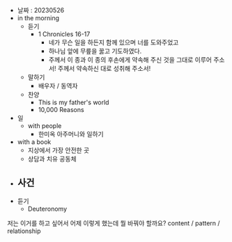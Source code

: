 - 날짜 : 20230526
- in the morning
	- 듣기
		- 1 Chronicles 16-17
			- 네가 무슨 일을 하든지 함께 있으며 너를 도와주었고
			- 하나님 앞에 무릎을 꿇고 기도하였다. 
			- 주께서 이 종과 이 종의 후손에게 약속해 주신 것을 그대로 이루어 주소서! 주께서 약속하신 대로 성취해 주소서!
	- 말하기
		-  배우자 / 동역자 
	- 찬양
		- This is my father's world
		- 10,000 Reasons
- 일
	- with people
		- 한미옥 아주머니와 일하기
- with a book
	- 지상에서 가장 안전한 곳
	- 상담과 치유 공동체
- 사건
	- 
- 듣기
	- Deuteronomy  


저는 이거를 하고 싶어서 어제 이렇게 했는데 뭘 바꿔야 할까요?
content / pattern / relationship